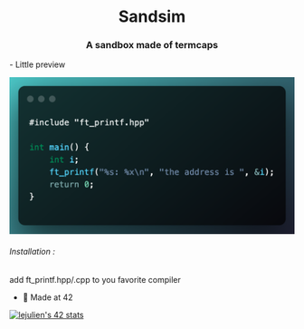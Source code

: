 <h1 align="center">Sandsim</h1>
<h3 align="center">A sandbox made of termcaps</h3>

<p> - Little preview</p>

![printf](printf.png)

<h6>  Installation :</h6>
<p>add ft_printf.hpp/.cpp to you favorite compiler<p>

- 🌱 Made at 42

[![lejulien's 42 stats](https://badge42.vercel.app/api/v2/cl1p1um7j014409mnrr06xt8z/stats?cursusId=21&coalitionId=45)](https://github.com/JaeSeoKim/badge42)
